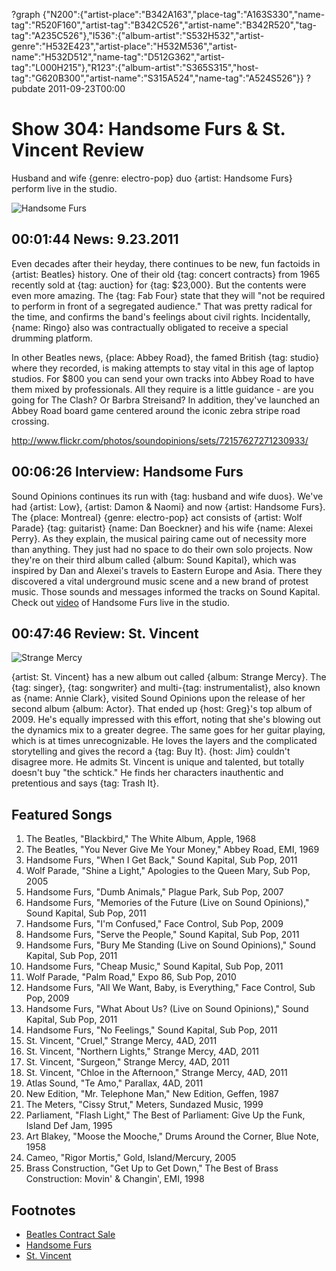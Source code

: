 ?graph {"N200":{"artist-place":"B342A163","place-tag":"A163S330","name-tag":"R520F160","artist-tag":"B342C526","artist-name":"B342R520","tag-tag":"A235C526"},"I536":{"album-artist":"S532H532","artist-genre":"H532E423","artist-place":"H532M536","artist-name":"H532D512","name-tag":"D512G362","artist-tag":"L000H215"},"R123":{"album-artist":"S365S315","host-tag":"G620B300","artist-name":"S315A524","name-tag":"A524S526"}}
?pubdate 2011-09-23T00:00

# Show 304: Handsome Furs & St. Vincent Review
Husband and wife {genre: electro-pop} duo {artist: Handsome Furs} perform live in the studio.

![Handsome Furs](http://static.soundopinions.org/images/2011/handsomefurs1.jpg)


## 00:01:44 News: 9.23.2011
Even decades after their heyday, there continues to be new, fun factoids in {artist: Beatles} history. One of their old {tag: concert contracts} from 1965 recently sold at {tag: auction} for {tag: $23,000}. But the contents were even more amazing. The {tag: Fab Four} state that they will "not be required to perform in front of a segregated audience." That was pretty radical for the time, and confirms the band's feelings about civil rights. Incidentally, {name: Ringo} also was contractually obligated to receive a special drumming platform.

In other Beatles news, {place: Abbey Road}, the famed British {tag: studio} where they recorded, is making attempts to stay vital in this age of laptop studios. For $800 you can send your own tracks into Abbey Road to have them mixed by professionals. All they require is a little guidance - are you going for The Clash? Or Barbra Streisand? In addition, they've launched an Abbey Road board game centered around the iconic zebra stripe road crossing.

http://www.flickr.com/photos/soundopinions/sets/72157627271230933/

## 00:06:26 Interview: Handsome Furs 
Sound Opinions continues its run with {tag: husband and wife duos}. We've had {artist: Low}, {artist: Damon & Naomi} and now {artist: Handsome Furs}. The {place: Montreal} {genre: electro-pop} act consists of {artist: Wolf Parade} {tag: guitarist} {name: Dan Boeckner} and his wife {name: Alexei Perry}. As they explain, the musical pairing came out of necessity more than anything. They just had no space to do their own solo projects. Now they're on their third album called {album: Sound Kapital}, which was inspired by Dan and Alexei's travels to Eastern Europe and Asia. There they discovered a vital underground music scene and a new brand of protest music. Those sounds and messages informed the tracks on Sound Kapital. Check out [video](http://www.wbez.org/story/handsome-furs-perform-wbez-studios-sound-opinions-92343) of Handsome Furs live in the studio.

## 00:47:46 Review: St. Vincent
![Strange Mercy](http://is5.mzstatic.com/image/thumb/Music/v4/04/7b/b0/047bb06c-ce0f-b159-aa1a-e4a07c0c02b5/source/600x600bb.jpg "198271209/453456287")

{artist: St. Vincent} has a new album out called {album: Strange Mercy}. The {tag: singer}, {tag: songwriter} and multi-{tag: instrumentalist}, also known as {name: Annie Clark}, visited Sound Opinions upon the release of her second album {album: Actor}. That ended up {host: Greg}'s top album of 2009. He's equally impressed with this effort, noting that she's blowing out the dynamics mix to a greater degree. The same goes for her guitar playing, which is at times unrecognizable. He loves the layers and the complicated storytelling and gives the record a {tag: Buy It}. {host: Jim} couldn't disagree more. He admits St. Vincent is unique and talented, but totally doesn't buy "the schtick." He finds her characters inauthentic and pretentious and says {tag: Trash It}. 

## Featured Songs
1. The Beatles, "Blackbird," The White Album, Apple, 1968
2. The Beatles, "You Never Give Me Your Money," Abbey Road, EMI, 1969
3. Handsome Furs, "When I Get Back," Sound Kapital, Sub Pop, 2011
4. Wolf Parade, "Shine a Light," Apologies to the Queen Mary, Sub Pop, 2005
5. Handsome Furs, "Dumb Animals," Plague Park, Sub Pop, 2007
6. Handsome Furs, "Memories of the Future (Live on Sound Opinions)," Sound Kapital, Sub Pop, 2011
7. Handsome Furs, "I'm Confused," Face Control, Sub Pop, 2009
8. Handsome Furs, "Serve the People," Sound Kapital, Sub Pop, 2011
9. Handsome Furs, "Bury Me Standing (Live on Sound Opinions)," Sound Kapital, Sub Pop, 2011
10. Handsome Furs, "Cheap Music," Sound Kapital, Sub Pop, 2011
11. Wolf Parade, "Palm Road," Expo 86, Sub Pop, 2010
12. Handsome Furs, "All We Want, Baby, is Everything," Face Control, Sub Pop, 2009
13. Handsome Furs, "What About Us? (Live on Sound Opinions)," Sound Kapital, Sub Pop, 2011
14. Handsome Furs, "No Feelings," Sound Kapital, Sub Pop, 2011
15. St. Vincent, "Cruel," Strange Mercy, 4AD, 2011
16. St. Vincent, "Northern Lights," Strange Mercy, 4AD, 2011
17. St. Vincent, "Surgeon," Strange Mercy, 4AD, 2011
18. St. Vincent, "Chloe in the Afternoon," Strange Mercy, 4AD, 2011
19. Atlas Sound, "Te Amo," Parallax, 4AD, 2011
20. New Edition, "Mr. Telephone Man," New Edition, Geffen, 1987
21. The Meters, "Cissy Strut," Meters, Sundazed Music, 1999
22. Parliament, "Flash Light," The Best of Parliament: Give Up the Funk, Island Def Jam, 1995
23. Art Blakey, "Moose the Mooche," Drums Around the Corner, Blue Note, 1958
24. Cameo, "Rigor Mortis," Gold, Island/Mercury, 2005
25. Brass Construction, "Get Up to Get Down," The Best of Brass Construction: Movin' & Changin', EMI, 1998

## Footnotes
- [Beatles Contract Sale](http://www.reuters.com/article/2011/09/21/us-beatles-idUSTRE78K5B520110921)
- [Handsome Furs](https://www.subpop.com/releases/handsome_furs%2Fsound_kapital)
- [St. Vincent](http://ilovestvincent.com/)
